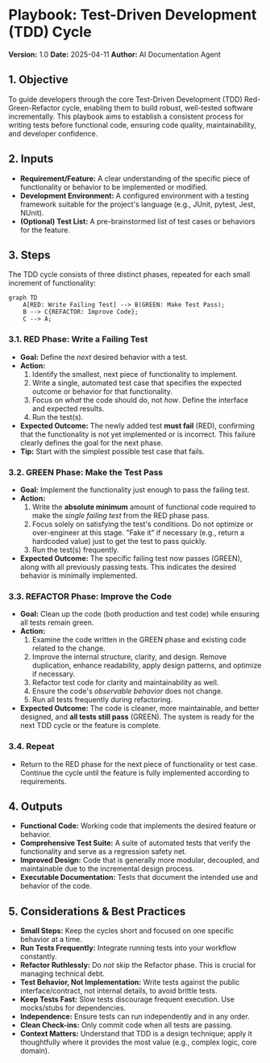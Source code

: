 # Playbook: Test-Driven Development (TDD) Cycle

**Version:** 1.0
**Date:** 2025-04-11
**Author:** AI Documentation Agent

## 1. Objective

To guide developers through the core Test-Driven Development (TDD) Red-Green-Refactor cycle, enabling them to build robust, well-tested software incrementally. This playbook aims to establish a consistent process for writing tests before functional code, ensuring code quality, maintainability, and developer confidence.

## 2. Inputs

*   **Requirement/Feature:** A clear understanding of the specific piece of functionality or behavior to be implemented or modified.
*   **Development Environment:** A configured environment with a testing framework suitable for the project's language (e.g., JUnit, pytest, Jest, NUnit).
*   **(Optional) Test List:** A pre-brainstormed list of test cases or behaviors for the feature.

## 3. Steps

The TDD cycle consists of three distinct phases, repeated for each small increment of functionality:

```mermaid
graph TD
    A[RED: Write Failing Test] --> B(GREEN: Make Test Pass);
    B --> C{REFACTOR: Improve Code};
    C --> A;
```

### 3.1. RED Phase: Write a Failing Test

*   **Goal:** Define the *next* desired behavior with a test.
*   **Action:**
    1.  Identify the smallest, next piece of functionality to implement.
    2.  Write a single, automated test case that specifies the expected outcome or behavior for that functionality.
    3.  Focus on *what* the code should do, not *how*. Define the interface and expected results.
    4.  Run the test(s).
*   **Expected Outcome:** The newly added test **must fail** (RED), confirming that the functionality is not yet implemented or is incorrect. This failure clearly defines the goal for the next phase.
*   **Tip:** Start with the simplest possible test case that fails.

### 3.2. GREEN Phase: Make the Test Pass

*   **Goal:** Implement the functionality just enough to pass the failing test.
*   **Action:**
    1.  Write the **absolute minimum** amount of functional code required to make the *single failing test* from the RED phase pass.
    2.  Focus solely on satisfying the test's conditions. Do not optimize or over-engineer at this stage. "Fake it" if necessary (e.g., return a hardcoded value) just to get the test to pass quickly.
    3.  Run the test(s) frequently.
*   **Expected Outcome:** The specific failing test now passes (GREEN), along with all previously passing tests. This indicates the desired behavior is minimally implemented.

### 3.3. REFACTOR Phase: Improve the Code

*   **Goal:** Clean up the code (both production and test code) while ensuring all tests remain green.
*   **Action:**
    1.  Examine the code written in the GREEN phase and existing code related to the change.
    2.  Improve the internal structure, clarity, and design. Remove duplication, enhance readability, apply design patterns, and optimize if necessary.
    3.  Refactor test code for clarity and maintainability as well.
    4.  Ensure the code's *observable behavior* does not change.
    5.  Run all tests frequently during refactoring.
*   **Expected Outcome:** The code is cleaner, more maintainable, and better designed, and **all tests still pass** (GREEN). The system is ready for the next TDD cycle or the feature is complete.

### 3.4. Repeat

*   Return to the RED phase for the next piece of functionality or test case. Continue the cycle until the feature is fully implemented according to requirements.

## 4. Outputs

*   **Functional Code:** Working code that implements the desired feature or behavior.
*   **Comprehensive Test Suite:** A suite of automated tests that verify the functionality and serve as a regression safety net.
*   **Improved Design:** Code that is generally more modular, decoupled, and maintainable due to the incremental design process.
*   **Executable Documentation:** Tests that document the intended use and behavior of the code.

## 5. Considerations & Best Practices

*   **Small Steps:** Keep the cycles short and focused on one specific behavior at a time.
*   **Run Tests Frequently:** Integrate running tests into your workflow constantly.
*   **Refactor Ruthlessly:** Do *not* skip the Refactor phase. This is crucial for managing technical debt.
*   **Test Behavior, Not Implementation:** Write tests against the public interface/contract, not internal details, to avoid brittle tests.
*   **Keep Tests Fast:** Slow tests discourage frequent execution. Use mocks/stubs for dependencies.
*   **Independence:** Ensure tests can run independently and in any order.
*   **Clean Check-ins:** Only commit code when all tests are passing.
*   **Context Matters:** Understand that TDD is a design technique; apply it thoughtfully where it provides the most value (e.g., complex logic, core domain).